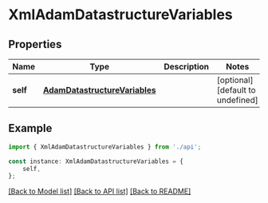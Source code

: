 # XmlAdamDatastructureVariables


## Properties

Name | Type | Description | Notes
------------ | ------------- | ------------- | -------------
**self** | [**AdamDatastructureVariables**](AdamDatastructureVariables.md) |  | [optional] [default to undefined]

## Example

```typescript
import { XmlAdamDatastructureVariables } from './api';

const instance: XmlAdamDatastructureVariables = {
    self,
};
```

[[Back to Model list]](../README.md#documentation-for-models) [[Back to API list]](../README.md#documentation-for-api-endpoints) [[Back to README]](../README.md)
